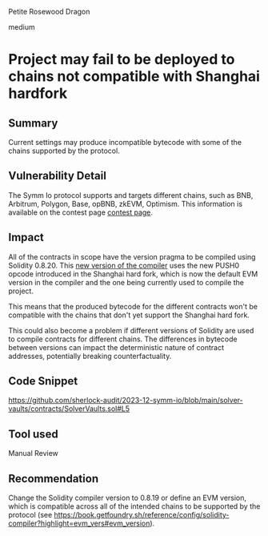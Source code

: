 Petite Rosewood Dragon

medium

# Project may fail to be deployed to chains not compatible with Shanghai hardfork

## Summary
Current settings may produce incompatible bytecode with some of the chains supported by the protocol.
## Vulnerability Detail
The Symm Io protocol supports and targets different chains, such as BNB, Arbitrum, Polygon, Base, opBNB, zkEVM, Optimism. This information is available on the contest page [contest page](https://audits.sherlock.xyz/contests/144).
## Impact
All of the contracts in scope have the version pragma to be compiled using Solidity 0.8.20. This [new version of the compiler](https://github.com/ethereum/solidity/releases/tag/v0.8.20) uses the new PUSH0 opcode introduced in the Shanghai hard fork, which is now the default EVM version in the compiler and the one being currently used to compile the project.

This means that the produced bytecode for the different contracts won't be compatible with the chains that don't yet support the Shanghai hard fork.

This could also become a problem if different versions of Solidity are used to compile contracts for different chains. The differences in bytecode between versions can impact the deterministic nature of contract addresses, potentially breaking counterfactuality.
## Code Snippet
https://github.com/sherlock-audit/2023-12-symm-io/blob/main/solver-vaults/contracts/SolverVaults.sol#L5
## Tool used

Manual Review

## Recommendation
Change the Solidity compiler version to 0.8.19 or define an EVM version, which is compatible across all of the intended chains to be supported by the protocol (see https://book.getfoundry.sh/reference/config/solidity-compiler?highlight=evm_vers#evm_version).